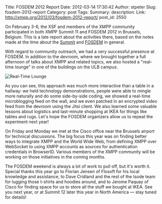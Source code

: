 Title: FOSDEM 2012 Report
Date: 2012-03-14 17:30:42
Author: stpeter
Slug: fosdem-2012-report
Category: post
Tags: 
Summary: description:
Link: http://xmpp.org/2012/03/fosdem-2012-report/
post_id: 2550


On February 3-6, the XSF and members of the XMPP community participated in both XMPP Summit 11 and FOSDEM 2012 in Brussels, Belgium. This is a late report about the activities there, based on the notes made at the time about the [Summit](http://mail.jabber.org/pipermail/summit/2012-February/001084.html) and [FOSDEM](http://mail.jabber.org/pipermail/members/2012-February/006679.html) in general.

With regard to community outreach, we had a very successful presence at FOSDEM. In addition to the devroom, where we brought together a full afternoon of talks about XMPP and related topics, we also hosted a "real-time lounge" in one of the buildings on the ULB campus.

![Real-Time Lounge](/images/real-time-lounge.png)

As you can see, this approach was much more interactive than a table in a hallway: we held technology demonstrations, people were able to mingle more naturally and do some side-by-side coding, we showed a real-time microblogging feed on the wall, and we even patched in an encrypted video feed from the devroom using the Jitsi client. We also learned some valuable lessons about logistics and last-minute shopping at IKEA for things like tables and rugs. Let's hope the FOSDEM organizers allow us to repeat the experiment next year!

On Friday and Monday we met at the Cisco office near the Brussels airport for technical discussions. The big focus this year was on finding better ways to integrate XMPP and the World Wide Web, from defining XMPP over WebSocket to using XMPP accounts as sources for authentication credentials in BrowserID. Various members of the XMPP community will be working on those initiatives in the coming months.

The FOSDEM weekend is always a lot of work to pull off, but it's worth it. Special thanks this year go to Florian Jensen of Flosoft for his local knowledge and assistance, to Dave Cridland and the rest of the Isode team for lugging those t-shirts and hoodies around, and to Jerome Paquay of Cisco for finding space for us to store all the stuff we bought at IKEA. See you next year, or at Summit 12 later this year in North America — stay tuned for details!

